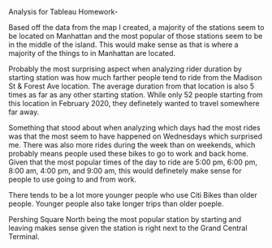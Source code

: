 Analysis for Tableau Homework-

Based off the data from the map I created, a majority of the stations seem to be located on Manhattan and the most popular of those stations seem to be in the middle of the island. This would make sense as that is where a majority of the things to in Manhattan are located.

Probably the most surprising aspect when analyzing rider duration by starting station was how much farther people tend to ride from the Madison St & Forest Ave location. The average duration from that location is also 5 times as far as any other starting station. While only 52 people starting from this location in February 2020, they definetely wanted to travel somewhere far away. 

Something that stood about when analyzing which days had the most rides was that the most seem to have happened on Wednesdays which surprised me. There was also more rides during the week than on weekends, which probably means people used these bikes to go to work and back home. Given that the most popular times of the day to ride are 5:00 pm, 6:00 pm, 8:00 am, 4:00 pm, and 9:00 am, this would definetely make sense for people to use going to and from work. 

There tends to be a lot more younger people who use Citi Bikes than older people. Younger people also take longer trips than older poeple. 

Pershing Square North being the most popular station by starting and leaving makes sense given the station is right next to the Grand Central Terminal. 
